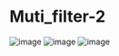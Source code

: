 # Muti_filter-2
![image](https://github.com/A-Wahab-Aamir/Muti_filter-2-/assets/83786802/59b77455-027a-4ae2-9002-8cf17597b101)
![image](https://github.com/A-Wahab-Aamir/Muti_filter-2-/assets/83786802/f4d27a07-20c3-4f2e-987b-99660560221a)
![image](https://github.com/A-Wahab-Aamir/Muti_filter-2-/assets/83786802/51cb183b-da2a-423d-bafd-02574ea2a3b7)


